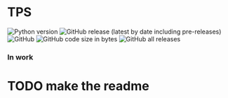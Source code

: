 # TPS

![Python version](https://img.shields.io/static/v1?label=Python%20version&message=%3C3.4&color=success) ![GitHub release (latest by date including pre-releases)](https://img.shields.io/github/v/release/Y0plait/TPS?include_prereleases)   ![GitHub](https://img.shields.io/github/license/Y0plait/TPS) ![GitHub code size in bytes](https://img.shields.io/github/languages/code-size/Y0plait/TPS) ![GitHub all releases](https://img.shields.io/github/downloads/Y0plait/TPS/total) 

### In work 
# TODO make the readme